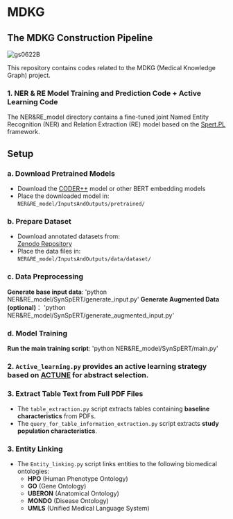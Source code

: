 # MDKG
## The MDKG Construction Pipeline

![gs0622B](https://github.com/user-attachments/assets/b4b94e2b-cf76-4751-a474-a5f9d9f32529)

This repository contains codes related to the MDKG (Medical Knowledge Graph) project.

### 1. NER & RE Model Training and Prediction Code + Active Learning Code

The NER&RE_model directory contains a fine-tuned joint Named Entity Recognition (NER) and Relation Extraction (RE) model based on the [Spert.PL](https://github.com/your-repo/spert.pl) framework.

## Setup

### a. Download Pretrained Models
- Download the [CODER++](https://huggingface.co/GanjinZero/coder_eng_pp) model or other BERT embedding models
- Place the downloaded model in:  
  `NER&RE_model/InputsAndOutputs/pretrained/`

### b. Prepare Dataset
- Download annotated datasets from:  
  [Zenodo Repository](https://zenodo.org/records/10960357)
- Place the data files in:  
  `NER&RE_model/InputsAndOutputs/data/dataset/`

### c. Data Preprocessing
   ​**Generate base input data**:
   'python NER&RE_model/SynSpERT/generate_input.py'
  **Generate Augmented Data (optional)**：
  'python NER&RE_model/SynSpERT/generate_augmented_input.py'


### d. Model Training
   **Run the main training script**:
   'python NER&RE_model/SynSpERT/main.py'

### 2. `Active_learning.py` provides an active learning strategy based on [ACTUNE](https://github.com/your-repo/actune) for abstract selection.

### 3. Extract Table Text from Full PDF Files

- The `table_extraction.py` script extracts tables containing **baseline characteristics** from PDFs.
- The `query_for_table_information_extraction.py` script extracts **study population characteristics**.

### 3. Entity Linking

- The `Entity_linking.py` script links entities to the following biomedical ontologies:
  - **HPO** (Human Phenotype Ontology)
  - **GO** (Gene Ontology)
  - **UBERON** (Anatomical Ontology)
  - **MONDO** (Disease Ontology)
  - **UMLS** (Unified Medical Language System)



